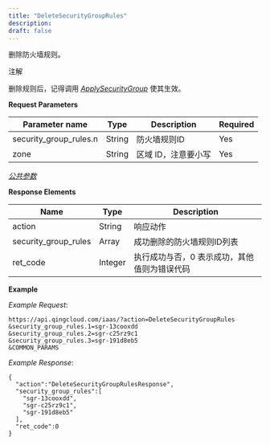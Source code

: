```yaml
---
title: "DeleteSecurityGroupRules"
description: 
draft: false
---
```




删除防火墙规则。

注解

删除规则后，记得调用 [_ApplySecurityGroup_](../apply_security_group/) 使其生效。

**Request Parameters**

| Parameter name | Type | Description | Required |
| --- | --- | --- | --- |
| security_group_rules.n | String | 防火墙规则ID | Yes |
| zone | String | 区域 ID，注意要小写 | Yes |

[_公共参数_](../../../parameters/)

**Response Elements**

| Name | Type | Description |
| --- | --- | --- |
| action | String | 响应动作 |
| security_group_rules | Array | 成功删除的防火墙规则ID列表 |
| ret_code | Integer | 执行成功与否，0 表示成功，其他值则为错误代码 |

**Example**

_Example Request_:

```
https://api.qingcloud.com/iaas/?action=DeleteSecurityGroupRules
&security_group_rules.1=sgr-13cooxdd
&security_group_rules.2=sgr-c25rz9c1
&security_group_rules.3=sgr-191d8eb5
&COMMON_PARAMS
```

_Example Response_:

```
{
  "action":"DeleteSecurityGroupRulesResponse",
  "security_group_rules":[
    "sgr-13cooxdd",
    "sgr-c25rz9c1",
    "sgr-191d8eb5"
  ],
  "ret_code":0
}
```
